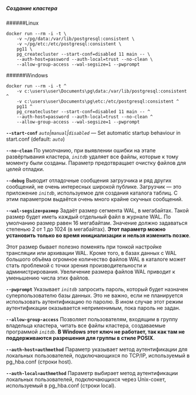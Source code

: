 ##### Создание кластера

######Linux
```commandline 
docker run --rm -i -t \
    -v ~/pg/data:/var/lib/postgresql:consistent \
    -v ~/pg/etc:/etc/postgresql:consistent \
    pg11 \
    pg_createcluster --start-conf=disabled 11 main -- \
    --auth-host=password --auth-local=trust --no-clean \
    --allow-group-access --wal-segsize=1 --pwprompt
```

######Windows
```commandline
docker run --rm -i -t ^
    -v c:\users\user\Documents\pg\data:/var/lib/postgresql:consistent ^
    -v c:\users\user\Documents\pg\etc:/etc/postgresql:consistent ^
    pg11 ^
    pg_createcluster --start-conf=disabled 11 main -- ^
    --auth-host=password --auth-local=trust --no-clean ^
    --allow-group-access --wal-segsize=1 --pwprompt
```


**`--start-conf`**
_`auto`|`manual`|`disabled`_ — Set automatic startup behaviour in start.conf (default: _`auto`_)

**`--no-clean`**
По умолчанию, при выявлении ошибки на этапе развёртывания кластера,
_`initdb`_ удаляет все файлы, которые к тому моменту были созданы.
Параметр предотвращает очистку файлов для целей отладки.

**`--debug`**
Выводит отладочные сообщения загрузчика и ряд других сообщений,
не очень интересных широкой публике. Загрузчик — это приложение _`initdb`_,
используемое для создания каталога таблиц.
С этим параметром выдаётся очень много крайне скучных сообщений.

**`--wal-segsize=размер`**
Задаёт размер сегмента WAL, в мегабайтах. Такой размер будет иметь каждый отдельный 
файл в журнале WAL. По умолчанию размер равен 16 мегабайтам. 
Значение должно задаваться степенью 2 от 1 до 1024 (в мегабайтах). 
**Этот параметр можно установить только во время инициализации и нельзя изменить позже**.

Этот размер бывает полезно поменять при тонкой настройке трансляции или архивации WAL. 
Кроме того, в базах данных с WAL большого объёма огромное количество файлов WAL в каталоге 
может стать проблемой с точки зрения производительности и администрирования. 
Увеличение размера файлов WAL приводит к уменьшению числа этих файлов.

**`--pwprompt`**
Указывает _`initdb`_ запросить пароль, который будет назначен суперпользователю базы данных.
Это не важно, если не планируется использовать аутентификацию по паролю. 
В ином случае этот режим аутентификации оказывается неприменимым, пока пароль не задан.

**`--allow-group-access`**
Позволяет пользователям, входящим в группу владельца кластера, читать все файлы кластера, 
создаваемые программой _`initdb`_. **В Windows этот ключ не работает, 
так как там не поддерживаются разрешения для группы в стиле POSIX**.

**`--auth-host=authmethod`**
Параметр указывает метод аутентификации для локальных пользователей, 
подключающихся по TCP/IP, используемый в pg_hba.conf (строки host).

**`--auth-local=authmethod`**
Параметр выбирает метод аутентификации локальных пользователей, 
подключающихся через Unix-сокет, используемый в pg_hba.conf (строки local).
